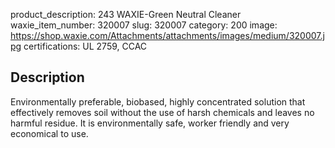 product_description: 243 WAXIE-Green Neutral Cleaner
waxie_item_number: 320007
slug: 320007
category: 200
image: https://shop.waxie.com/Attachments/attachments/images/medium/320007.jpg
certifications:  UL 2759, CCAC

## Description
Environmentally preferable, biobased, highly concentrated solution that effectively removes soil without the use of harsh chemicals and leaves no harmful residue. It is environmentally safe, worker friendly and very economical to use.
